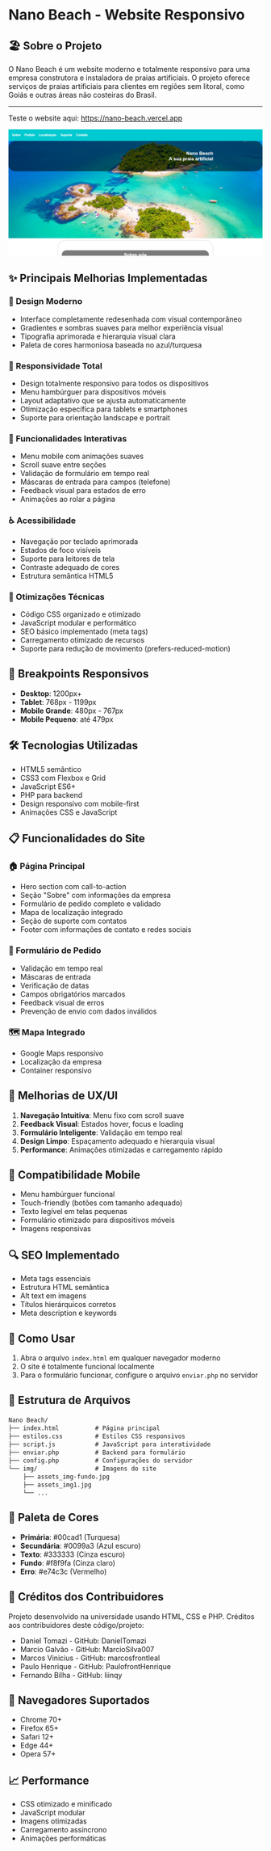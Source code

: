 # Nano Beach - Website Responsivo

## 🏖️ Sobre o Projeto

O Nano Beach é um website moderno e totalmente responsivo para uma empresa construtora e instaladora de praias artificiais. O projeto oferece serviços de praias artificiais para clientes em regiões sem litoral, como Goiás e outras áreas não costeiras do Brasil.

***
Teste o website aqui: https://nano-beach.vercel.app

![image](https://github.com/DanielTomazi/NanoBeach/blob/main/Nano%20Beach/img/img-demo.png)

## ✨ Principais Melhorias Implementadas

### 🎨 Design Moderno
- Interface completamente redesenhada com visual contemporâneo
- Gradientes e sombras suaves para melhor experiência visual
- Tipografia aprimorada e hierarquia visual clara
- Paleta de cores harmoniosa baseada no azul/turquesa

### 📱 Responsividade Total
- Design totalmente responsivo para todos os dispositivos
- Menu hambúrguer para dispositivos móveis
- Layout adaptativo que se ajusta automaticamente
- Otimização específica para tablets e smartphones
- Suporte para orientação landscape e portrait

### 🚀 Funcionalidades Interativas
- Menu mobile com animações suaves
- Scroll suave entre seções
- Validação de formulário em tempo real
- Máscaras de entrada para campos (telefone)
- Feedback visual para estados de erro
- Animações ao rolar a página

### ♿ Acessibilidade
- Navegação por teclado aprimorada
- Estados de foco visíveis
- Suporte para leitores de tela
- Contraste adequado de cores
- Estrutura semântica HTML5

### 🔧 Otimizações Técnicas
- Código CSS organizado e otimizado
- JavaScript modular e performático
- SEO básico implementado (meta tags)
- Carregamento otimizado de recursos
- Suporte para redução de movimento (prefers-reduced-motion)

## 📱 Breakpoints Responsivos

- **Desktop**: 1200px+
- **Tablet**: 768px - 1199px
- **Mobile Grande**: 480px - 767px
- **Mobile Pequeno**: até 479px

## 🛠️ Tecnologias Utilizadas

- HTML5 semântico
- CSS3 com Flexbox e Grid
- JavaScript ES6+
- PHP para backend
- Design responsivo com mobile-first
- Animações CSS e JavaScript

## 📋 Funcionalidades do Site

### 🏠 Página Principal
- Hero section com call-to-action
- Seção "Sobre" com informações da empresa
- Formulário de pedido completo e validado
- Mapa de localização integrado
- Seção de suporte com contatos
- Footer com informações de contato e redes sociais

### 📝 Formulário de Pedido
- Validação em tempo real
- Máscaras de entrada
- Verificação de datas
- Campos obrigatórios marcados
- Feedback visual de erros
- Prevenção de envio com dados inválidos

### 🗺️ Mapa Integrado
- Google Maps responsivo
- Localização da empresa
- Container responsivo

## 🎯 Melhorias de UX/UI

1. **Navegação Intuitiva**: Menu fixo com scroll suave
2. **Feedback Visual**: Estados hover, focus e loading
3. **Formulário Inteligente**: Validação em tempo real
4. **Design Limpo**: Espaçamento adequado e hierarquia visual
5. **Performance**: Animações otimizadas e carregamento rápido

## 📱 Compatibilidade Mobile

- Menu hambúrguer funcional
- Touch-friendly (botões com tamanho adequado)
- Texto legível em telas pequenas
- Formulário otimizado para dispositivos móveis
- Imagens responsivas

## 🔍 SEO Implementado

- Meta tags essenciais
- Estrutura HTML semântica
- Alt text em imagens
- Títulos hierárquicos corretos
- Meta description e keywords

## 🚀 Como Usar

1. Abra o arquivo `index.html` em qualquer navegador moderno
2. O site é totalmente funcional localmente
3. Para o formulário funcionar, configure o arquivo `enviar.php` no servidor

## 📂 Estrutura de Arquivos

```
Nano Beach/
├── index.html          # Página principal
├── estilos.css         # Estilos CSS responsivos
├── script.js           # JavaScript para interatividade
├── enviar.php          # Backend para formulário
├── config.php          # Configurações do servidor
└── img/                # Imagens do site
    ├── assets_img-fundo.jpg
    ├── assets_img1.jpg
    └── ...
```

## 🎨 Paleta de Cores

- **Primária**: #00cad1 (Turquesa)
- **Secundária**: #0099a3 (Azul escuro)
- **Texto**: #333333 (Cinza escuro)
- **Fundo**: #f8f9fa (Cinza claro)
- **Erro**: #e74c3c (Vermelho)

## 👥 Créditos dos Contribuidores

Projeto desenvolvido na universidade usando HTML, CSS e PHP. Créditos aos contribuidores deste código/projeto:

- Daniel Tomazi - GitHub: DanielTomazi
- Marcio Galvão - GitHub: MarcioSilva007
- Marcos Vinicius - GitHub: marcosfrontleal
- Paulo Henrique - GitHub: PaulofrontHenrique
- Fernando Bilha - GitHub: liinqy

## 🔧 Navegadores Suportados

- Chrome 70+
- Firefox 65+
- Safari 12+
- Edge 44+
- Opera 57+

## 📈 Performance

- CSS otimizado e minificado
- JavaScript modular
- Imagens otimizadas
- Carregamento assíncrono
- Animações performáticas

